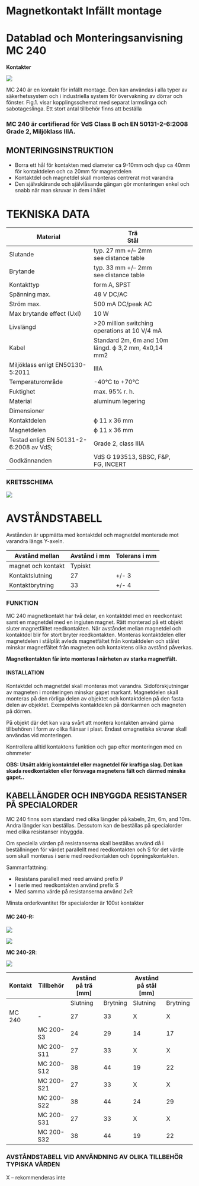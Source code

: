 # **Magnetkontakt**  Infällt montage

# **Datablad och Monteringsanvisning MC 240**

**Kontakter** 

![](_page_0_Picture_4.jpeg)

MC 240 är en kontakt för infällt montage. Den kan användas i alla typer av säkerhetssystem och i industriella system för övervakning av dörrar och fönster. Fig.1. visar kopplingsschemat med separat larmslinga och sabotageslinga. Ett stort antal tillbehör finns att beställa

### **MC 240 är certifierad för VdS Class B och EN 50131-2-6:2008 Grade 2, Miljöklass IIIA.**

## **MONTERINGSINSTRUKTION**

- Borra ett hål för kontakten med diameter ca 9-10mm och djup ca 40mm för kontaktdelen och ca 20mm för magnetdelen
- Kontaktdel och magnetdel skall monteras centrerat mot varandra
- Den självskärande och självlåsande gängan gör monteringen enkel och snabb när man skruvar in dem i hålet

# **TEKNISKA DATA**

| Material                                | Trä<br>Stål                                         |  |  |  |
|-----------------------------------------|-----------------------------------------------------|--|--|--|
| Slutande                                | typ. 27 mm +/– 2mm<br>see distance table            |  |  |  |
| Brytande                                | typ. 33 mm +/– 2mm<br>see distance table            |  |  |  |
| Kontakttyp                              | form A, SPST                                        |  |  |  |
| Spänning max.                           | 48 V DC/AC                                          |  |  |  |
| Ström max.                              | 500 mA DC/peak AC                                   |  |  |  |
| Max brytande effect (UxI)               | 10 W                                                |  |  |  |
| Livslängd                               | >20 million switching operations at 10 V/4 mA       |  |  |  |
| Kabel                                   | Standard 2m, 6m and 10m längd. ф 3,2 mm, 4x0,14 mm2 |  |  |  |
| Miljöklass enligt EN50130-5:2011        | IIIA                                                |  |  |  |
| Temperaturområde                        | -40°C to +70°C                                      |  |  |  |
| Fuktighet                               | max. 95% r. h.                                      |  |  |  |
| Material                                | aluminum legering                                   |  |  |  |
| Dimensioner                             |                                                     |  |  |  |
| Kontaktdelen                            | ф 11 x 36 mm                                        |  |  |  |
| Magnetdelen                             | ф 11 x 36 mm                                        |  |  |  |
| Testad enligt EN 50131-2-6:2008 av VdS; | Grade 2, class IIIA                                 |  |  |  |
| Godkännanden                            | VdS G 193513, SBSC, F&P, FG, INCERT                 |  |  |  |

### **KRETSSCHEMA**

![](_page_0_Figure_14.jpeg)

# **AVSTÅNDSTABELL**

Avstånden är uppmätta med kontaktdel och magnetdel monterade mot varandra längs Y-axeln.

| Avstånd mellan     | Avstånd i mm | Tolerans i mm |
|--------------------|--------------|---------------|
| magnet och kontakt | Typiskt      |               |
| Kontaktslutning    | 27           | +/- 3         |
| Kontaktbrytning    | 33           | +/- 4         |

### **FUNKTION**

MC 240 magnetkontakt har två delar, en kontaktdel med en reedkontakt samt en magnetdel med en ingjuten magnet. Rätt monterad på ett objekt sluter magnetfältet reedkontakten. När avståndet mellan magnetdel och kontaktdel blir för stort bryter reedkontakten. Monteras kontaktdelen eller magnetdelen i stålplåt avleds magnetfältet från kontaktdelen och stålet minskar magnetfältet från magneten och kontaktens olika avstånd påverkas.

**Magnetkontakten får inte monteras I närheten av starka magnetfält.** 

#### **INSTALLATION**

Kontaktdel och magnetdel skall monteras mot varandra. Sidoförskjutningar av magneten i monteringen minskar gapet markant. Magnetdelen skall monteras på den rörliga delen av objektet och kontaktdelen på den fasta delen av objektet. Exempelvis kontaktdelen på dörrkarmen och magneten på dörren.

På objekt där det kan vara svårt att montera kontakten använd gärna tillbehören I form av olika flänsar i plast. Endast omagnetiska skruvar skall användas vid monteringen.

Kontrollera alltid kontaktens funktion och gap efter monteringen med en ohmmeter

**OBS: Utsätt aldrig kontaktdel eller magnetdel för kraftiga slag. Det kan skada reedkontakten eller försvaga magnetens fält och därmed minska gapet..** 

## **KABELLÄNGDER OCH INBYGGDA RESISTANSER PÅ SPECIALORDER**

MC 240 finns som standard med olika längder på kabeln, 2m, 6m, and 10m. Andra längder kan beställas. Dessutom kan de beställas på specialorder med olika resistanser inbyggda.

Om speciella värden på resistanserna skall beställas använd då i beställningen för värdet parallellt med reedkontakten och S för det värde som skall monteras i serie med reedkontakten och öppningskontakten.

Sammanfattning:

- Resistans parallell med reed använd prefix P
- I serie med reedkontakten använd prefix S
- Med samma värde på resistanserna använd 2xR

Minsta orderkvantitet för specialorder är 100st kontakter

#### **MC 240-R**:

![](_page_1_Figure_20.jpeg)

![](_page_1_Figure_21.jpeg)

**MC 240-2R**:

![](_page_1_Figure_23.jpeg)

| Kontakt | Tillbehör  | Avstånd på trä [mm] |          | Avstånd på stål [mm] |          |
|---------|------------|---------------------|----------|----------------------|----------|
|         |            | Slutning            | Brytning | Slutning             | Brytning |
| MC 240  | -          | 27                  | 33       | X                    | X        |
|         | MC 200-S3  | 24                  | 29       | 14                   | 17       |
|         | MC 200-S11 | 27                  | 33       | X                    | X        |
|         | MC 200-S12 | 38                  | 44       | 19                   | 22       |
|         | MC 200-S21 | 27                  | 33       | X                    | X        |
|         | MC 200-S22 | 38                  | 44       | 24                   | 29       |
|         | MC 200-S31 | 27                  | 33       | X                    | X        |
|         | MC 200-S32 | 38                  | 44       | 19                   | 22       |

### **AVSTÅNDSTABELL VID ANVÄNDNING AV OLIKA TILLBEHÖR TYPISKA VÄRDEN**

X – rekommenderas inte